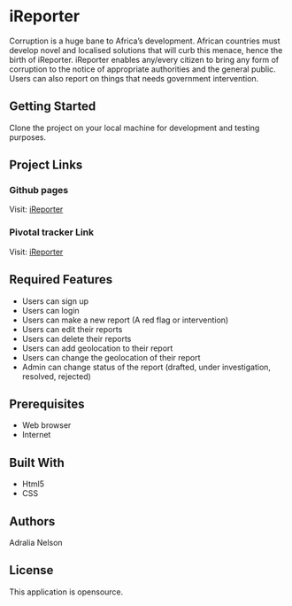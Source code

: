 # iReporter
Corruption is a huge bane to Africa’s development. African countries must develop novel and
localised solutions that will curb this menace, hence the birth of iReporter. iReporter enables
any/every citizen to bring any form of corruption to the notice of appropriate authorities and the
general public. Users can also report on things that needs government intervention.

## Getting Started

Clone the project on your local machine for development and testing purposes.

## Project Links

### Github pages
Visit: [iReporter](https://nadralia.github.io/iReporter/)

### Pivotal tracker Link
Visit: [iReporter](https://www.pivotaltracker.com/n/projects/2231991)

## Required Features
- Users can sign up
- Users can login
- Users can make a new report (A red flag or intervention)
- Users can edit their reports
- Users can delete their reports
- Users can add geolocation to their report
- Users can change the geolocation of their report
- Admin can change status of the report (drafted, under investigation, resolved, rejected)


## Prerequisites

- Web browser
- Internet

## Built With

* Html5
* CSS

## Authors

Adralia Nelson

## License

This application is opensource.